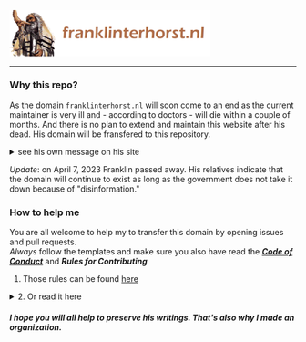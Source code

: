 [<img width="70%" src="https://github.com/franklinterhorst-nl/.github/raw/main/profile/logo..png?raw=true"/>](https://franklinterhorst-nl.github.io/)

---

### Why this repo?

As the domain `franklinterhorst.nl` will soon come to an end as the current maintainer is very ill and - according to doctors - will die within a couple of months. And there is no plan to extend and maintain this website after his dead. His domain will be fransfered to this repository. 
<details><summary>see his own message on his site</summary>

![afbeelding](https://user-images.githubusercontent.com/81161435/213386629-d4893c97-7718-4da7-a0d8-fd0988db96a5.png)

</details>

*Update*: on April 7, 2023 Franklin passed away. His relatives indicate that the domain will continue to exist as long as the government does not take it down because of "disinformation."

### How to help me

You are all welcome to help my to transfer this domain by opening issues and pull requests.  
*Always* follow the templates and make sure you also have read the ***[Code of Conduct](https://github.com/franklinterhorst-nl/franklinterhorst-nl.github.io/blob/main/.github/CODE_OF_CONDUCT.md)*** and ***Rules for Contributing***

1. Those rules can be found [here](https://github.com/franklinterhorst-nl/franklinterhorst-nl.github.io/blob/main/.github/CONTRIBUTING.md)
<details><summary>2. Or read it here</summary> 

> ## Rules for Contributing
> 
> ### Issues 
> 
> **Allways** use the issue templates: 
>  - use [this template](https://github.com/JohnyP36/JohnyP36.github.io/issues/new?) if you have a question. 
>  - for issues regarding a bug or an new feature or request use [this template](https://github.com/JohnyP36/JohnyP36.github.io/issues/new?)
> If the issue template isn't followed your issue will be labeled as `invalid` and be closed
> ---
> ### Pull requests
> Use the template that has been made available for this.
> #### Don't pull a request for just one or two (max. four issues). Only pull request if there are a lot of changes at once.
> 
> ##### VERY IMPORTANT! Changing files in the folder `.github` will put you at the risk of being blocked. Only change files in the `/docs`-folder.
> ---
> ### _Commit message_
> Keep it simple. 
>  1. Put in the title box `A:` if something is added, `C` for changing something, a `R` for removing something and a `M` if something is moved to another file . 
>  2. Put here after the file name of the file you changed
>  3. At the end put the issue number if appliable. 
> So `C: docs/index.html fix #74` or `R: docs/images/... fix #75`. The issue itself will contains all the details.

</details>

##### I hope you will all help to preserve his writings. That's also why I made an organization.
